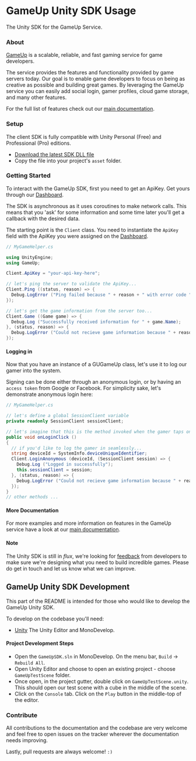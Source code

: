 GameUp Unity SDK Usage
====================

The Unity SDK for the GameUp Service.

### About
[GameUp](https://gameup.io/) is a scalable, reliable, and fast gaming service for game developers.

The service provides the features and functionality provided by game servers today. Our goal is to enable game developers to focus on being as creative as possible and building great games. By leveraging the GameUp service you can easily add social login, gamer profiles, cloud game storage, and many other features.

For the full list of features check out our [main documentation](https://gameup.io/docs/).

### Setup
The client SDK is fully compatible with Unity Personal (Free) and Professional (Pro) editions.

* [Download the latest SDK DLL file](https://github.com/gameup-io/gameup-unity-sdk/releases)
* Copy the file into your project's `asset` folder.

### Getting Started

To interact with the GameUp SDK, first you need to get an ApiKey. Get yours through our [Dashboard](https://dashboard.gameup.io).

The SDK is asynchronous as it uses coroutines to make network calls. This means that you 'ask' for some information and some time later you'll get a callback with the desired data. 

The starting point is the `Client` class. You need to instantiate the `ApiKey` field with the ApiKey you were assigned on the [Dashboard](https://dashboard.gameup.io). 

```C#
// MyGameHelper.cs

using UnityEngine;
using GameUp;

Client.ApiKey = "your-api-key-here";

// let's ping the server to validate the ApiKey...
Client.Ping ((status, reason) => {
  Debug.LogError ("Ping failed because " + reason + " with error code " + status);
});

// let's get the game information from the server too...
Client.Game ((Game game) => {
  Debug.Log ("Successfully received information for " + game.Name);
}, (status, reason) => {
  Debug.LogError ("Could not recieve game information because " + reason);
});

```

#### Logging in

Now that you have an instance of a GUGameUp class, let's use it to log our gamer into the system. 

Signing can be done either through an anonymous login, or by having an `access token` from Google or Facebook. For simplicity sake, let's demonstrate anonymous login here:

```C#
// MyGameHelper.cs

// let's define a global SessionClient variable
private readonly SessionClient sessionClient;

// let's imagine that this is the method invoked when the gamer taps on 'Sign in' in your game.
public void onLoginClick ()
{
  // if you'd like to log the gamer in seamlessly...
  string deviceId = SystemInfo.deviceUniqueIdentifier;
  Client.LoginAnonymous (deviceId, (SessionClient session) => {
    Debug.Log ("Logged in successfully");
    this.sessionClient = session;
  }, (status, reason) => {
    Debug.LogError ("Could not recieve game information because " + reason + " with error code " + status);
  });
}
// other methods ...
```

#### More Documentation

For more examples and more information on features in the GameUp service have a look at our [main documentation](https://gameup.io/docs/?unity).

#### Note

The Unity SDK is still in _flux_, we're looking for [feedback](mailto:hello@gameup.io) from developers to make sure we're designing what you need to build incredible games. Please do get in touch and let us know what we can improve.

## GameUp Unity SDK Development

This part of the README is intended for those who would like to develop the GameUp Unity SDK.

To develop on the codebase you'll need:

* [Unity](https://unity3d.com/get-unity) The Unity Editor and MonoDevelop.

#### Project Development Steps

* Open the `GameUpSDK.sln` in MonoDevelop. On the menu bar, `Build` -> `Rebuild All`.
* Open Unity Editor and choose to open an existing project - choose `GameUpTestScene` folder.
* Once open, in the project gutter, double click on `GameUpTestScene.unity`. This should open our test scene with a cube in the middle of the scene.
* Click on the `Console` tab. Click on the `Play` button in the middle-top of the editor.

### Contribute

All contributions to the documentation and the codebase are very welcome and feel free to open issues on the tracker wherever the documentation needs improving.

Lastly, pull requests are always welcome! `:)`
